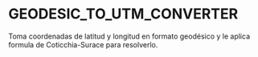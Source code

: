 # GEODESIC_TO_UTM_CONVERTER
Toma coordenadas de latitud y longitud en formato geodésico y le aplica formula de Coticchia-Surace para resolverlo.
